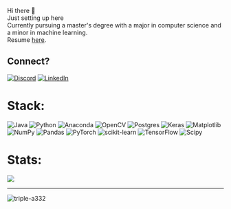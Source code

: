 
Hi there 👋<br>Just setting up here<br>Currently pursuing a master's degree with a major in computer science and a minor in machine learning.<br>Resume [here](https://github.com/TRIPLE-A332/Resume/blob/main/Ali_Resume_SI2.pdf).


## Connect?
[![Discord](https://img.shields.io/badge/Discord-%237289DA.svg?logo=discord&logoColor=white)](https://discord.gg/Triple_A#1283) [![LinkedIn](https://img.shields.io/badge/LinkedIn-%230077B5.svg?logo=linkedin&logoColor=white)](https://linkedin.com/in/https://www.linkedin.com/in/aliaabd/) 

# Stack:
![Java](https://img.shields.io/badge/java-%23ED8B00.svg?style=for-the-badge&logo=openjdk&logoColor=white) ![Python](https://img.shields.io/badge/python-3670A0?style=for-the-badge&logo=python&logoColor=ffdd54) ![Anaconda](https://img.shields.io/badge/Anaconda-%2344A833.svg?style=for-the-badge&logo=anaconda&logoColor=white) ![OpenCV](https://img.shields.io/badge/opencv-%23white.svg?style=for-the-badge&logo=opencv&logoColor=white) ![Postgres](https://img.shields.io/badge/postgres-%23316192.svg?style=for-the-badge&logo=postgresql&logoColor=white) ![Keras](https://img.shields.io/badge/Keras-%23D00000.svg?style=for-the-badge&logo=Keras&logoColor=white) ![Matplotlib](https://img.shields.io/badge/Matplotlib-%23ffffff.svg?style=for-the-badge&logo=Matplotlib&logoColor=black) ![NumPy](https://img.shields.io/badge/numpy-%23013243.svg?style=for-the-badge&logo=numpy&logoColor=white) ![Pandas](https://img.shields.io/badge/pandas-%23150458.svg?style=for-the-badge&logo=pandas&logoColor=white) ![PyTorch](https://img.shields.io/badge/PyTorch-%23EE4C2C.svg?style=for-the-badge&logo=PyTorch&logoColor=white) ![scikit-learn](https://img.shields.io/badge/scikit--learn-%23F7931E.svg?style=for-the-badge&logo=scikit-learn&logoColor=white) ![TensorFlow](https://img.shields.io/badge/TensorFlow-%23FF6F00.svg?style=for-the-badge&logo=TensorFlow&logoColor=white) ![Scipy](https://img.shields.io/badge/SciPy-%230C55A5.svg?style=for-the-badge&logo=scipy&logoColor=%white)

# Stats:

<!-- ![](https://github-readme-stats.vercel.app/api?username=TRIPLE-A332&theme=shadow_green&hide_border=false&include_all_commits=true&count_private=true)<br/>  -->
<!-- ![](https://github-readme-streak-stats.herokuapp.com/?user=TRIPLE-A332&theme=shadow_green&hide_border=false)<br/>  -->
![](https://github-readme-stats.vercel.app/api/top-langs/?username=TRIPLE-A332&theme=shadow_green&hide_border=false&include_all_commits=true&count_private=true&layout=compact)


<!--   ![](https://github-profile-trophy.vercel.app/?username=TRIPLE-A332&theme=shadow_green&no-frame=true&no-bg=true&margin-w=4) -->

---
<!-- [![](https://visitcount.itsvg.in/api?id=TRIPLE-A332&icon=0&color=3)](https://visitcount.itsvg.in)  -->
<p align="left"> <img src="https://komarev.com/ghpvc/?username=triple-a332&label=Profile%20views&color=0e75b6&style=flat" alt="triple-a332" /> </p>
